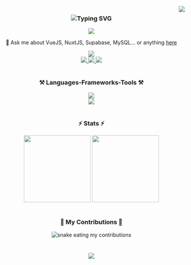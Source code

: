 <img align="right" src="https://visitcount.itsvg.in/api?id=hieunmh&icon=2&color=0" />

<h3 align="center">
    <img src="https://readme-typing-svg.herokuapp.com?font=Ubuntu&weight=700&size=30&duration=4000&center=true&color=f1f1f1&width=435&lines=Hi+👋!;I'm+Nguyen+Minh+Hieu;A+student+from+UET-VNU" alt="Typing SVG" />
</h3>

<p align="center">
    <img src="https://github-profile-trophy.vercel.app/?username=hieunmh&theme=nord&no-frame=true&no-bg=false&margin-w=4&row=1&column=6" />
</p>



<div align="center">

 💬 Ask me about VueJS, NuxtJS, Supabase, MySQL... or anything [here](https://github.com/hieunmh/hieunmh/issues)

 
 </div>
 
<div align="center"> 
    <a href="mailto:hieunm.pt@gmail.com" target="_blank">
        <img src="https://img.shields.io/badge/Gmail-333333?style=for-the-badge&logo=gmail&logoColor=red" />
    </a><br/>
    <a href="https://facebook.com/pt.minhieu" target="_blank">
        <img src="https://img.shields.io/badge/Facebook-%231877F2.svg?logo=Facebook&logoColor=white" />
    </a>
    <a href="https://instagram.com/28_b2b" target="_blank">
        <img src="https://img.shields.io/badge/Instagram-%23E4405F.svg?logo=Instagram&logoColor=white" />
    </a>
    <a href="https://reddit.com/user/hieuunm" target="_blank">
        <img src="https://img.shields.io/badge/Reddit-%23FF4500.svg?logo=Reddit&logoColor=white" />
    </a>
</div>
<br/>
 
<h3 align="center">⚒️ Languages-Frameworks-Tools ⚒️</h3>
<div align="center">
    <img src="https://skillicons.dev/icons?i=bootstrap,cpp,codepen,css,docker,express,git,github,html,java,js,laravel,linux,mongodb" /><br/>
    <img src="https://skillicons.dev/icons?i=mysql,nextjs,nodejs,nuxtjs,php,postman,prisma,py,react,supabase,tailwind,ts,vscode,vue" />
</div>

<br/>

<h3 align="center">⚡ Stats ⚡</h3>
<div align=center style="width: 100%">
  <img style="height: 180px" src="https://github-readme-streak-stats.herokuapp.com/?user=hieunmh&theme=vue-dark&hide_border=true&border_radius=15"/>
<!--     <br/> -->
<!--   <img style="width: 400px" src="https://github-readme-stats.vercel.app/api?username=hieunmh&theme=vue-dark&hide_border=true&include_all_commits=false&count_private=true" /><br/> -->
  <img style="height: 180px" src="https://github-readme-stats.vercel.app/api/top-langs/?username=hieunmh&hide=HTML,CSS,blade&theme=vue-dark&hide_border=true&border_radius=15&layout=compact&size_weight=0.5&count_weight=0.5" />
</div>

<br/>

<div align="center">
  <h3>🐍 My Contributions 🐍</h3>
  <img alt="snake eating my contributions" src="https://raw.githubusercontent.com/hieuunm/hieuunm/output/github-contribution-grid-snake.svg" />
</div>
<br/>

<h3 align="center">
    <img src="https://readme-typing-svg.herokuapp.com/?font=Ubuntu&weight=700&size=30&color=f1f1f1&center=true&vCenter=true&width=600&height=70&duration=4000&lines=Thanks+for+visiting!+✌️;訪問していただきありがとうございます!">
</h3>

